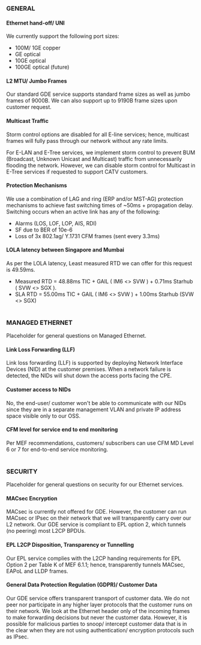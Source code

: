 ### GENERAL

#### Ethernet hand-off/ UNI
We currently support the following port sizes:
* 100M/ 1GE copper
* GE optical
* 10GE optical
* 100GE optical (future)

#### L2 MTU/ Jumbo Frames	
Our standard GDE service supports standard frame sizes as well as jumbo frames of 9000B. We can also support up to 9190B frame sizes upon customer request.

#### Multicast Traffic
Storm control options are disabled for all E-line services; hence, multicast frames will fully pass through our network without any rate limits.

For E-LAN and E-Tree services, we implement storm control to prevent BUM (Broadcast, Unknown Unicast and Multicast) traffic from unnecessarily flooding the network.  However, we can disable storm control for Multicast in E-Tree services if requested to support CATV customers.

#### Protection Mechanisms	
We use a combination of LAG and ring (ERP and/or MST-AG) protection mechanisms to achieve fast switching times of ~50ms + propagation delay. Switching occurs when an active link has any of the following:
* Alarms (LOS, LOF, LOP, AIS, RDI)
* SF due to BER of 10e-6
* Loss of 3x 802.1ag/ Y.1731 CFM frames (sent every 3.3ms)

#### LOLA latency between Singapore and Mumbai
As per the LOLA latency, Least measured RTD we can offer for this request is 49.59ms.
* Measured RTD = 48.88ms TIC + GAIL ( IM6 <> SVW ) + 0.71ms Starhub ( SVW <> SGX ).
* SLA RTD = 55.00ms TIC + GAIL ( IM6 <> SVW ) + 1.00ms Starhub (SVW <> SGX)
<br><br>

### MANAGED ETHERNET
Placeholder for general questions on Managed Ethernet.

#### Link Loss Forwarding (LLF)
Link loss forwarding (LLF) is supported by deploying Network Interface Devices (NID) at the customer premises. When a network failure is detected, the NIDs will shut down the access ports facing the CPE.

#### Customer access to NIDs
No, the end-user/ customer won't be able to communicate with our NIDs since they are in a separate management VLAN and private IP address space visible only to our OSS.

#### CFM level for service end to end monitoring
Per MEF recommendations, customers/ subscribers can use CFM MD Level 6 or 7 for end-to-end service monitoring.
<br><br>

### SECURITY
Placeholder for general questions on security for our Ethernet services.

#### MACsec Encryption
MACsec is currently not offered for GDE. However, the customer can run MACsec or IPsec on their network that we will transparently carry over our L2 network. Our GDE service is compliant to EPL option 2, which tunnels (no peering) most L2CP BPDUs.

#### EPL L2CP Disposition, Transparency or Tunnelling
Our EPL service complies with the L2CP handing requirements for EPL Option 2 per Table K of MEF 6.1.1; hence, transparently tunnels MACsec, EAPoL and LLDP frames.

#### General Data Protection Regulation (GDPR)/ Customer Data
Our GDE service offers transparent transport of customer data. We do not peer nor participate in any higher layer protocols that the customer runs on their network. We look at the Ethernet header only of the incoming frames to make forwarding decisions but never the customer data. However, it is possible for malicious parties to snoop/ intercept customer data that is in the clear when they are not using authentication/ encryption protocols such as IPsec.
